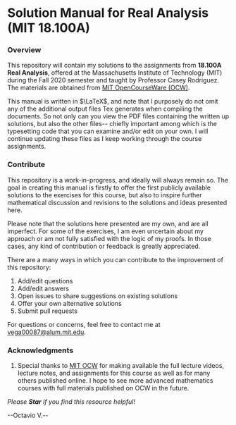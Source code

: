 # Solution Manual for Real Analysis (MIT 18.100A)



### Overview

This repository will contain my solutions to the assignments from **18.100A Real Analysis**, offered at the Massachusetts Institute of Technology (MIT) during the Fall 2020 semester and taught by Professor Casey Rodriguez. The materials are obtained from [MIT OpenCourseWare (OCW)](https://ocw.mit.edu/courses/18-100a-real-analysis-fall-2020/). 

This manual is written in $\LaTeX$, and note that I purposely do not omit any of the additional output files Tex generates when compiling the documents. So not only can you view the PDF files containing the written up solutions, but also the other files-- chiefly important among which is the typesetting code that you can examine and/or edit on your own. I will continue updating these files as I keep working through the course assignments. 



### Contribute

This repository is a work-in-progress, and ideally will always remain so. The goal in creating this manual is firstly to offer the first publicly available solutions to the exercises for this course, but also to inspire further mathematical discussion and revisions to the solutions and ideas presented here. 

Please note that the solutions here presented are my own, and are all imperfect. For some of the exercises, I am even uncertain about my approach or am not fully satisfied with the logic of my proofs. In those cases, any kind of contribution or feedback is greatly appreciated. 

There are a many ways in which you can contribute to the improvement of this repository:
1. Add/edit questions
1. Add/edit answers
1. Open issues to share suggestions on existing solutions
1. Offer your own alternative solutions
1. Submit pull requests

For questions or concerns, feel free to contact me at <vega00087@alum.mit.edu>.



### Acknowledgments

1. Special thanks to [MIT OCW](https://ocw.mit.edu) for making available the full lecture videos, lecture notes, and assignments for this course as well as for many others published online. I hope to see more advanced mathematics courses with full materials published on OCW in the future.

*Please **Star** if you find this resource helpful!*

--Octavio V.--
